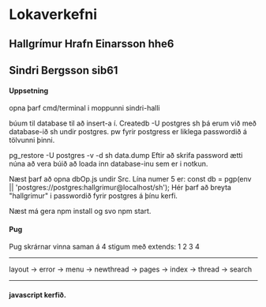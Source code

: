 # Lokaverkefni


## Hallgrímur Hrafn Einarsson hhe6
## Sindri Bergsson sib61


#### Uppsetning
opna þarf cmd/terminal i moppunni sindri-halli

búum til database til að insert-a í.
Createdb -U postgres sh
þá erum við með database-ið sh undir postgres.
pw fyrir postgress er liklega passwordið á tölvunni þinni.

pg_restore -U postgres -v -d sh data.dump
Eftir að skrifa password ætti núna að vera búið að loada
inn database-inu sem er i notkun.

Næst þarf að opna dbOp.js undir Src.
Lína numer 5 er:
const db = pgp(env || 'postgres://postgres:hallgrimur@localhost/sh');
Hér þarf að breyta "hallgrimur" i passwordið fyrir postgres á þínu
kerfi.

Næst má gera npm install og svo npm start.

#### Pug
Pug skrárnar vinna saman á 4 stigum með extends:
  1        2        3           4
______________________________________
layout -> error
       -> menu -> newthread
               -> pages     -> index
                            -> thread
                            -> search
______________________________________

#### javascript kerfið.

